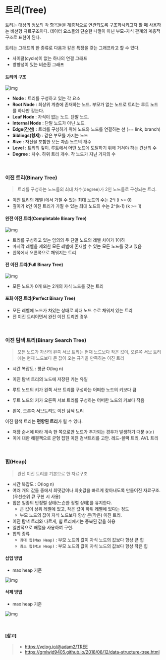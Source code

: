 # 트리(Tree)

트리는 대상의 정보의 각 항목들을 계층적으로 연관되도록 구조화시키고자 할 때 사용하는 비선형 자료구조이다. 데이터 요소들의 단순한 나열이 아닌 부모-자식 관계의 계층적 구조로 표현이 된다.

트리는 그래프의 한 종류로 다음과 같은 특징을 갖는 그래프라고 할 수 있다.

- 사이클(cycle)이 없는 하나의 연결 그래프
- 방향성이 있는 비순환 그래프

#### 트리의 구조

![img](https://media.vlpt.us/images/adam2/post/41b22e4e-c45b-4929-a6ae-c247a56ad91f/image.png)

- **Node** : 트리를 구성하고 있는 각 요소
- **Root Node** : 최상위 계층에 존재하는 노드. 부모가 없는 노드로 트리는 루트 노드를 하나만 갖는다.
- **Leaf Node** : 자식이 없는 노드. 단말 노드.
- **Internal Node** : 단말 노드가 아닌 노드.
- **Edge(간선)** : 트리를 구성하기 위해 노드와 노드를 연결하는 선 (== link, branch)
- **Siblings(형제)** : 같은 부모를 가지는 노드
- **Size** : 자신을 포함한 모든 자손 노드의 개수
- **Level** : 트리의 깊이. 루트에서 어떤 노드에 도달하기 위해 거쳐야 하는 간선의 수
- **Degree** : 차수. 하위 트리 개수. 각 노드가 지닌 가지의 수

</br>

### 이진 트리(Binary Tree)

> 트리를 구성하는 노드들의 최대 차수(degree)가 2인 노드들로 구성되는 트리.

- 이진 트리의 레벨 i에서 가질 수 있는 최대 노드의 수는 2^i (i >= 0)
- 깊이가 k인 이진 트리가 가질 수 있는 최대 노드의 수는 2^(k-1) (k >= 1)

#### 완전 이진 트리(Completable Binary Tree)

![img](https://media.vlpt.us/images/adam2/post/86e22d30-5be1-45e9-ac2b-5fa5403721d1/image.png)

- 트리를 구성하고 있는 임의의 두 단말 노드의 레벨 차이가 1이하
- 마지막 레벨을 제외한 모든 레벨에 존재할 수 있는 모든 노드를 갖고 있음
- 왼쪽에서 오른쪽으로 채워지는 트리

#### 전 이진 트리(Full Binary Tree)

![img](https://media.vlpt.us/images/adam2/post/9e3dc01f-51d3-4f48-99c4-3a06b576ef6c/image.png)

- 모든 노드가 0개 또는 2개의 자식 노드를 갖는 트리

#### 포화 이진 트리(Perfect Binary Tree)

- 모든 레벨에 노드가 차있는 상태로 최대 노드 수로 채워져 있는 트리
- 전 이진 트리이면서 완전 이진 트리인 경우

</br>

### 이진 탐색 트리(Binary Search Tree)

> 모든 노드가 자신의 왼쪽 서브 트리는 현재 노드보다 작은 값이, 오른쪽 서브 트리에는 현재 노드보다 큰 값이 오는 규칙을 만족하는 이진 트리

- 시간 복잡도 : 평균 O(log n)

- 이진 탐색 트리의 노드에 저장된 키는 유일
- 루트 노드의 키가 왼쪽 서브 트리를 구성하는 어떠한 노드의 키보다 큼
- 루트 노드의 키가 오른쪽 서브 트리를 구성하는 어떠한 노드의 키보다 작음
- 왼쪽, 오른쪽 서브트리도 이진 탐색 트리

이진 탐색 트리는 **편향된 트리**가 될 수 있다.

- 저장 순서에 따라 계속 한 쪽으로만 노드가 추가되는 경우가 발생하기 때문 `O(n)`
- 이에 대한 해결책으로 균형 잡힌 이진 검색트리를 고안. 레드-블랙 트리, AVL 트리

</br>

### 힙(Heap)

> 완전 이진 트리를 기본으로 한 자료구조

- 시간 복잡도 : O(log n)
- 여러 개의 값들 중에서 최댓값이나 최솟값을 빠르게 찾아내도록 만들어진 자료구조. (우선순위 큐 구현 시 사용)
- 힙은 일종의 반정렬 상태(느슨한 정렬 상태)를 유지한다.
  - 큰 값이 상위 레벨에 있고, 작은 값이 하위 레벨에 있다는 정도
  - 부모 노드의 값이 자식 노드보다 항상 큰(작은) 이진 트리.
- 이진 탐색 트리와 다르게, 힙 트리에서는 중복된 값을 허용
- 일반적으로 배열을 사용하여 구현.
- 힙의 종류
  - `최대 힙(Max Heap)` : 부모 노드의 값이 자식 노드의 값보다 항상 큰 힙
  - `최소 힙(Min Heap)` : 부모 노드의 값이 자식 노드의 값보다 항상 작은 힙

#### 삽입 방법

- max heap 기준

![img](https://media.vlpt.us/images/adam2/post/623dd9fb-a1b4-4477-bdaa-0f23627e140d/image.png)



#### 삭제 방법

- max heap 기준

![img](https://media.vlpt.us/images/adam2/post/c9a9ff62-0d59-4606-8558-de6a530d1274/image.png)

</br>

#### [참고]

> - https://velog.io/@adam2/TREE
> - https://gmlwjd9405.github.io/2018/08/12/data-structure-tree.html

